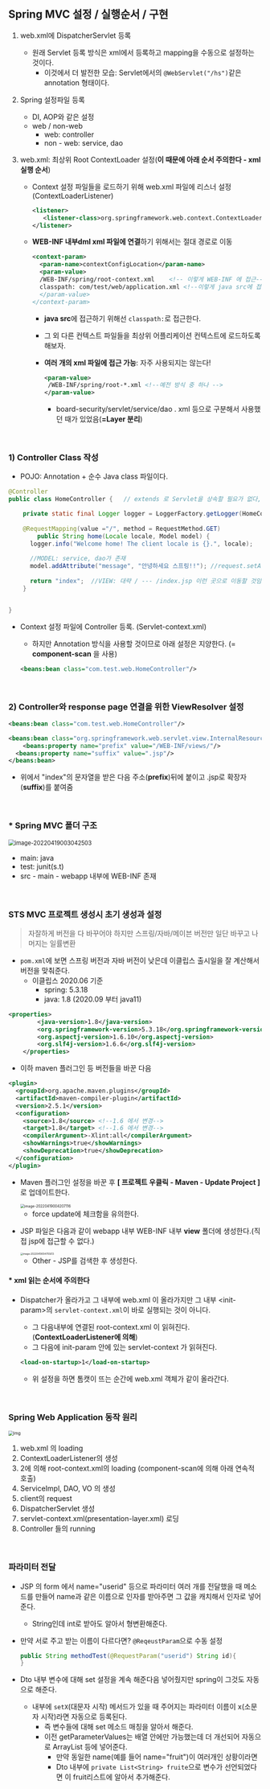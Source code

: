 ## Spring MVC 설정 / 실행순서 / 구현

1. web.xml에 DispatcherServlet 등록
   * 원래 Servlet 등록 방식은 xml에서 등록하고 mapping을 수동으로 설정하는 것이다.
     * 이것에서 더 발전한 모습: Servlet에서의 `@WebServlet("/hs")`같은 annotation 형태이다.
   
2. Spring 설정파일 등록
   * DI, AOP와 같은 설정
   * web / non-web
     * web: controller
     * non - web: service, dao
   
3. web.xml: 최상위 Root ContextLoader 설정(**이 때문에 아래 순서 주의한다 - xml 실행 순서**)
   * Context 설정 파일들을 로드하기 위해 web.xml 파일에 리스너 설정(ContextLoaderListener)
   
     ```xml
     <listener>
       	<listener-class>org.springframework.web.context.ContextLoaderListener</listener-class>
     </listener>
     ```
   
     
   
   * **WEB-INF 내부dml xml 파일에 연결**하기 위해서는 절대 경로로 이동
   
     ````xml
     <context-param>
       <param-name>contextConfigLocation</param-name>
       <param-value>
       /WEB-INF/spring/root-context.xml    <!-- 이렇게 WEB-INF 에 접근-->
       classpath: com/test/web/application.xml <!--이렇게 java src에 접근>
       </param-value>
     </context-param>
     ````
   
     * **java src**에 접근하기 위해선 `classpath:`로 접근한다.
   
     * 그 외 다른 컨텍스트 파일들을 최상위 어플리케이션 컨텍스트에 로드하도록 해보자.
   
     * **여러 개의 xml 파일에 접근 가능**: 자주 사용되지는 않는다!
   
       ```xml
       <param-value>
       	/WEB-INF/spring/root-*.xml <!--예전 방식 중 하나 -->
       </param-value>
       ```
   
       * board-security/servlet/service/dao . xml 등으로 구분해서 사용했던 때가 있었음(**=Layer 분리**)

​               

### 1) Controller Class 작성

* POJO: Annotation + 순수 Java class 파일이다.

```java
@Controller
public class HomeController {   // extends 로 Servlet을 상속할 필요가 없다, 인자도 받지 않는다.

  	private static final Logger logger = LoggerFactory.getLogger(HomeController.class);
		
  	@RequestMapping(value ="/", method = RequestMethod.GET)
		public String home(Locale locale, Model model) {
      logger.info("Welcome home! The client locale is {}.", locale);
      
      //MODEL: service, dao가 존재
      model.addAttribute("message", "안녕하세요 스프링!!"); //request.setAttribute와 비슷
      
      return "index";  //VIEW: 대략 / --- /index.jsp 이런 곳으로 이동할 것임을 예측할 수 있다.
    }


}
```

* Context 설정 파일에 Controller 등록. (Servlet-context.xml)

  * 하지만 Annotation 방식을 사용할 것이므로 아래 설정은 지양한다. (= **component-scan** 을 사용)

  ```xml
  <beans:bean class="com.test.web.HomeController"/>
  ```

​                            

### 2) Controller와 response page 연결을 위한 ViewResolver 설정

```xml
<beans:bean class="com.test.web.HomeController"/>

<beans:bean class="org.springframework.web.servlet.view.InternalResourceViewResolver">
	<beans:property name="prefix" value="/WEB-INF/views/"/>
  <beans:property name="suffix" value=".jsp"/>
</beans:bean>
```

* 위에서 "index"의 문자열을 받은 다음 주소(**prefix**)뒤에 붙이고 .jsp로 확장자(**suffix**)를 붙여줌

​               

  ### * Spring MVC 폴더 구조

<img src="4_Spring_MVC2.assets/image-20220419003042503.png" alt="image-20220419003042503" style="zoom:80%;" />

* main: java
* test: junit(s.t)
* src - main - webapp 내부에 WEB-INF 존재

​           

### STS MVC 프로젝트 생성시 초기 생성과 설정

> 자잘하게 버전을 다 바꾸어야 하지만 스프링/자바/메이븐 버전만 일단 바꾸고 나머지는 일률변환

* `pom.xml`에 보면 스프링 버전과 자바 버전이 낮은데 이클립스 출시일을 잘 계산해서 버전을 맞춰준다.
  * 이클립스 2020.06 기준
    * spring: 5.3.18
    * java: 1.8 (2020.09 부터 java11)

```xml
<properties>
		<java-version>1.8</java-version>
		<org.springframework-version>5.3.18</org.springframework-version>
		<org.aspectj-version>1.6.10</org.aspectj-version>
		<org.slf4j-version>1.6.6</org.slf4j-version>
	</properties>
```

* 이하 maven 플러그인 등 버전들을 바꾼 다음 

```xml
<plugin>
  <groupId>org.apache.maven.plugins</groupId>
  <artifactId>maven-compiler-plugin</artifactId>
  <version>2.5.1</version>
  <configuration>
    <source>1.8</source> <!--1.6 에서 변경-->
    <target>1.8</target> <!--1.6 에서 변경-->
    <compilerArgument>-Xlint:all</compilerArgument>
    <showWarnings>true</showWarnings>
    <showDeprecation>true</showDeprecation>
  </configuration>
</plugin>
```

* Maven 플러그인 설정을 바꾼 후 **[ 프로젝트 우클릭 -  Maven - Update Project ]** 로 업데이트한다.

  <img src="4_Spring_MVC2.assets/image-20220419004207116.png" alt="image-20220419004207116" style="zoom:50%;" />

  * force update에 체크함을 유의한다.

* JSP 파일은 다음과 같이 webapp 내부 WEB-INF 내부 **view** 폴더에 생성한다.(직접 jsp에 접근할 수 없다.)

  <img src="4_Spring_MVC2.assets/image-20220419004755613.png" alt="image-20220419004755613" style="zoom: 33%;" />

  * Other - JSP를 검색한 후 생성한다.

#### * xml 읽는 순서에 주의한다

* Dispatcher가 올라가고 그 내부에 web.xml 이 올라가지만 그 내부 <init-param\>의 `servlet-context.xml`이 바로 실행되는 것이 아니다.

  * 그 다음내부에 연결된 root-context.xml 이 읽혀진다. (**ContextLoaderListener에 의해**)
  * 그 다음에 init-param 안에 있는 servlet-context 가 읽혀진다.

  ```xml
  <load-on-startup>1</load-on-startup>
  ```

  * 위 설정을 하면 톰캣이 뜨는 순간에 web.xml 객체가 같이 올라간다.

​             

### Spring Web Application 동작 원리

<img src="https://blog.kakaocdn.net/dn/qntbk/btqCzBhZ33L/ifWzqKL76nFdalVNzKApk1/img.png" alt="img" style="zoom:60%;" />

1. web.xml 의 loading
2. ContextLoaderListener의 생성
3. 2에 의해 root-context.xml의 loading (component-scan에 의해 아래 연속적 호출)
4. ServiceImpl, DAO, VO 의 생성
5. client의 request
6. DispatcherServlet 생성
7. servlet-context.xml(presentation-layer.xml) 로딩
8. Controller 들의 running

​                                 

### 파라미터 전달

* JSP 의 form 에서 name="userid" 등으로 파라미터 여러 개를 전달했을 때 메소드를 만들어 name과 같은 이름으로 인자를 받아주면 그 값을 캐치해서 인자로 넣어준다.

  * String인데 int로 받아도 알아서 형변환해준다.

* 만약 서로 주고 받는 이름이 다르다면? `@ReqeustParam`으로 수동 설정

  ```java
  public String methodTest(@RequestParam("userid") String id){
  }
  ```

* Dto 내부 변수에 대해 set 설정을 계속 해준다음 넣어줬지만 spring이 그것도 자동으로 해준다.

  * 내부에 `setX`(대문자 시작) 메서드가 있을 때 주어지는 파라미터 이름이 x(소문자 시작)라면 자동으로 등록된다.
    * 즉 변수들에 대해 set 메소드 매칭을 알아서 해준다.
    * 이전 getParameterValues는 배열 안에만 가능했는데 더 개선되어 자동으로 ArrayList 등에 넣어준다.
      *  만약 동일한 name(예를 들어 name="fruit")이 여러개인 상황이라면
      * Dto 내부에 `private List<String> fruite`으로 변수가 선언되었다면 이 fruit리스트에 알아서 추가해준다.
